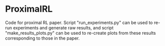 # ProximalRL

Code for proximal RL paper. Script "run_experiments.py" can be used to
re-run experiments and generate raw results, and script "make_results_plots.py"
can be used to re-create plots from these results corresponding to those
in the paper.
